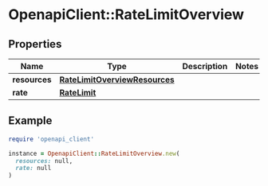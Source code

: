 # OpenapiClient::RateLimitOverview

## Properties

| Name | Type | Description | Notes |
| ---- | ---- | ----------- | ----- |
| **resources** | [**RateLimitOverviewResources**](RateLimitOverviewResources.md) |  |  |
| **rate** | [**RateLimit**](RateLimit.md) |  |  |

## Example

```ruby
require 'openapi_client'

instance = OpenapiClient::RateLimitOverview.new(
  resources: null,
  rate: null
)
```

